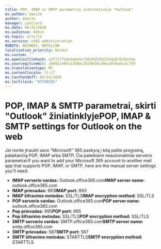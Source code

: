 ```yaml
---
title: POP, IMAP ir SMTP parametrai internetinėje "Outlook"
ms.author: daeite
author: daeite
manager: joallard
ms.date: 04/21/2020
ms.audience: Admin
ms.topic: article
ms.service: o365-administration
ROBOTS: NOINDEX, NOFOLLOW
localization_priority: Normal
ms.custom: ''
ms.openlocfilehash: a3f717754a5ebe5c73624553521241d57b38a7da
ms.sourcegitcommit: c6692ce0fa1358ec3529e59ca0ecdfdea4cdc759
ms.translationtype: MT
ms.contentlocale: lt-LT
ms.lasthandoff: 09/14/2020
ms.locfileid: "47759191"
---
```

# <a name="pop-imap--smtp-settings-for-outlook-on-the-web"></a><span data-ttu-id="bc82b-102">POP, IMAP & SMTP parametrai, skirti "Outlook" žiniatinklyje</span><span class="sxs-lookup"><span data-stu-id="bc82b-102">POP, IMAP & SMTP settings for Outlook on the web</span></span>

<span data-ttu-id="bc82b-103">Jei norite įtraukti savo "Microsoft" 365 paskyrą į kitą pašto programą, palaikančią POP, IMAP arba SMTP, Čia pateikiami neautomatiniai serverio parametrai:</span><span class="sxs-lookup"><span data-stu-id="bc82b-103">If you want to add your Microsoft 365 account to another mail app that supports POP, IMAP, or SMTP, here are the manual server settings you'll need:</span></span>
  
- <span data-ttu-id="bc82b-104">**IMAP serverio vardas:** Outlook.office365.com</span><span class="sxs-lookup"><span data-stu-id="bc82b-104">**IMAP server name:** outlook.office365.com</span></span>
- <span data-ttu-id="bc82b-105">**IMAP prievadas:** 993</span><span class="sxs-lookup"><span data-stu-id="bc82b-105">**IMAP port:** 993</span></span>
- <span data-ttu-id="bc82b-106">**IMAP šifravimo metodas:** SSL/TLS</span><span class="sxs-lookup"><span data-stu-id="bc82b-106">**IMAP encryption method:** SSL/TLS</span></span>
- <span data-ttu-id="bc82b-107">**POP serverio vardas:** Outlook.office365.com</span><span class="sxs-lookup"><span data-stu-id="bc82b-107">**POP server name:** outlook.office365.com</span></span>  
- <span data-ttu-id="bc82b-108">**Pop prievadas:** 995</span><span class="sxs-lookup"><span data-stu-id="bc82b-108">**POP port:** 995</span></span>  
- <span data-ttu-id="bc82b-109">**Pop šifravimo metodas:** SSL/TLS</span><span class="sxs-lookup"><span data-stu-id="bc82b-109">**POP encryption method:** SSL/TLS</span></span>  
- <span data-ttu-id="bc82b-110">**SMTP serverio vardas:** SMTP.office365.com</span><span class="sxs-lookup"><span data-stu-id="bc82b-110">**SMTP server name:** smtp.office365.com</span></span>
- <span data-ttu-id="bc82b-111">**SMTP prievadas:** 587</span><span class="sxs-lookup"><span data-stu-id="bc82b-111">**SMTP port:** 587</span></span>
- <span data-ttu-id="bc82b-112">**SMTP šifravimo metodas:** STARTTLS</span><span class="sxs-lookup"><span data-stu-id="bc82b-112">**SMTP encryption method:** STARTTLS</span></span>